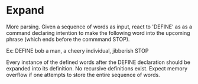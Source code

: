 # Expand

More parsing. Given a sequence of words as input, react to 'DEFINE' as as a command declaring intention to make the following word into the upcoming phrase (which ends before the commmand STOP).

Ex: DEFINE bob a man, a cheery individual, jibberish STOP

Every instance of the defined words after the DEFINE declaration should be expanded into its definition. No recursive definitions exist. Expect memory overflow if one attempts to store the entire sequence of words.